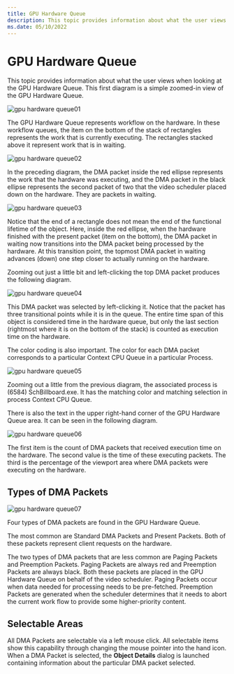 ```yaml
---
title: GPU Hardware Queue
description: This topic provides information about what the user views when looking at the GPU Hardware Queue. 
ms.date: 05/10/2022
---
```


# GPU Hardware Queue

This topic provides information about what the user views when looking at the GPU Hardware Queue. This first diagram is a simple zoomed-in view of the GPU Hardware Queue.

![gpu hardware queue01](/Images/gpu-hardware-queue01.png)

The GPU Hardware Queue represents workflow on the hardware. In these workflow queues, the item on the bottom of the stack of rectangles represents the work that is currently executing. The rectangles stacked above it represent work that is in waiting.

![gpu hardware queue02](/Images/gpu-hardware-queue02.png)

In the preceding diagram, the DMA packet inside the red ellipse represents the work that the hardware was executing, and the DMA packet in the black ellipse represents the second packet of two that the video scheduler placed down on the hardware. They are packets in waiting.

![gpu hardware queue03](/Images/gpu-hardware-queue03.png)

Notice that the end of a rectangle does not mean the end of the functional lifetime of the object. Here, inside the red ellipse, when the hardware finished with the present packet (item on the bottom), the DMA packet in waiting now transitions into the DMA packet being processed by the hardware. At this transition point, the topmost DMA packet in waiting advances (down) one step closer to actually running on the hardware.

Zooming out just a little bit and left-clicking the top DMA packet produces the following diagram.

![gpu hardware queue04](/Images/gpu-hardware-queue04.png)

This DMA packet was selected by left-clicking it. Notice that the packet has three transitional points while it is in the queue. The entire time span of this object is considered time in the hardware queue, but only the last section (rightmost where it is on the bottom of the stack) is counted as execution time on the hardware. 

The color coding is also important. The color for each DMA packet corresponds to a particular Context CPU Queue in a particular Process. 

![gpu hardware queue05](/Images/gpu-hardware-queue05.png)

Zooming out a little from the previous diagram, the associated process is (6584) SchBillboard.exe. It has the matching color and matching selection in process Context CPU Queue. 

There is also the text in the upper right-hand corner of the GPU Hardware Queue area. It can be seen in the following diagram. 

![gpu hardware queue06](/Images/gpu-hardware-queue06.png)

The first item is the count of DMA packets that received execution time on the hardware. The second value is the time of these executing packets. The third is the percentage of the viewport area where DMA packets were executing on the hardware. 

## Types of DMA Packets

![gpu hardware queue07](/Images/gpu-hardware-queue07.png)

Four types of DMA packets are found in the GPU Hardware Queue. 

The most common are Standard DMA Packets and Present Packets. Both of these packets represent client requests on the hardware. 

The two types of DMA packets that are less common are Paging Packets and Preemption Packets. Paging Packets are always red and Preemption Packets are always black. Both these packets are placed in the GPU Hardware Queue on behalf of the video scheduler. Paging Packets occur when data needed for processing needs to be pre-fetched. Preemption Packets are generated when the scheduler determines that it needs to abort the current work flow to provide some higher-priority content. 

## Selectable Areas

All DMA Packets are selectable via a left mouse click. All selectable items show this capability through changing the mouse pointer into the hand icon. When a DMA Packet is selected, the **Object Details** dialog is launched containing information about the particular DMA packet selected. 


